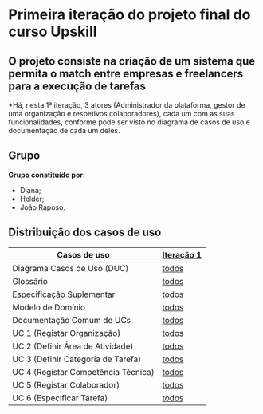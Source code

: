# Primeira iteração do projeto final do curso Upskill
## O projeto consiste na criação de um sistema que permita o match entre empresas e freelancers para a execução de tarefas
*Há, nesta 1ª iteração, 3 atores (Administrador da plataforma, gestor de uma organização e respetivos colaboradores), cada um com as suas funcionalidades, conforme pode ser visto no diagrama de casos de uso e documentação de cada um deles.

## Grupo
**Grupo constituído por:**
- Diana;
- Helder;
- João Raposo.

## Distribuição dos casos de uso

| Casos de uso                      | [Iteração 1](FicheirosProjeto/IT1/README.md) | 
|-----------------------------|------------|
| Diagrama Casos de Uso (DUC) |  [todos](FicheirosProjeto/IT1/DUC.svg)  |   
| Glossário  |  [todos](FicheirosProjeto/IT1/Glossario.md)   |   
| Especificação Suplementar   |  [todos](FicheirosProjeto/IT1/FURPS.md)   |   
| Modelo de Domínio           |  [todos](FicheirosProjeto/IT1/MD.png)   |   
| Documentação Comum de UCs   |  [todos](FicheirosProjeto/DocComum.md)   |   
| UC 1 (Registar Organização)  | [todos](FicheirosProjeto/IT1/UC1_RegistarOrganização/UC1_RegistarOrganização.md)   | 
| UC 2 (Definir Área de Atividade)  |  [todos](FicheirosProjeto/IT1/UC2_DefinirAreaAtividade/UC2_DefinirAreaAtividade.md)  | 
| UC 3 (Definir Categoria de Tarefa)  |  [todos](FicheirosProjeto/IT1/UC3_DefinirCT/UC3_DefinirCT.md)   | 
| UC 4 (Registar Competência Técnica)  |  [todos](FicheirosProjeto/IT1/UC4_RegistarCT/UC4_RegistarCT.md)   | 
| UC 5 (Registar Colaborador)  |  [todos](FicheirosProjeto/IT1/UC5_RegistarColaborador/UC5_RegistarColaborador.md) | 
| UC 6 (Especificar Tarefa)  |  [todos](FicheirosProjeto/IT1/UC6_EspecificarTarefa/UC6_EspecificarTarefa.md)  | 
